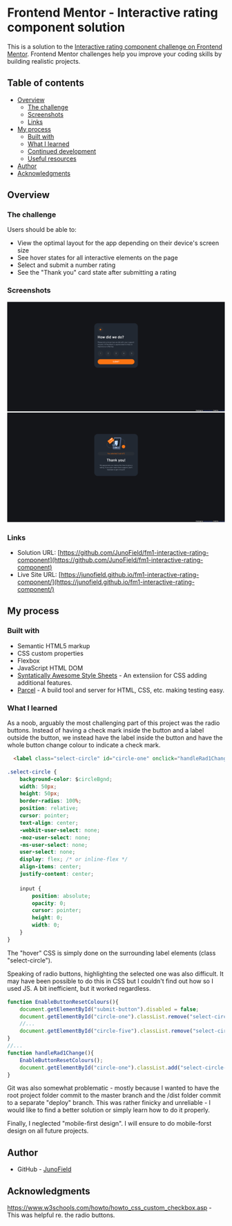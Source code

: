 # Frontend Mentor - Interactive rating component solution

This is a solution to the [Interactive rating component challenge on Frontend Mentor](https://www.frontendmentor.io/challenges/interactive-rating-component-koxpeBUmI). Frontend Mentor challenges help you improve your coding skills by building realistic projects. 

## Table of contents

- [Overview](#overview)
  - [The challenge](#the-challenge)
  - [Screenshots](#screenshots)
  - [Links](#links)
- [My process](#my-process)
  - [Built with](#built-with)
  - [What I learned](#what-i-learned)
  - [Continued development](#continued-development)
  - [Useful resources](#useful-resources)
- [Author](#author)
- [Acknowledgments](#acknowledgments)


## Overview

### The challenge

Users should be able to:

- View the optimal layout for the app depending on their device's screen size
- See hover states for all interactive elements on the page
- Select and submit a number rating
- See the "Thank you" card state after submitting a rating

### Screenshots

![](./screenshot-main.png)
![](./screenshot-thanks.png)


### Links

- Solution URL: [https://github.com/JunoField/fm1-interactive-rating-component](https://github.com/JunoField/fm1-interactive-rating-component)
- Live Site URL: [https://junofield.github.io/fm1-interactive-rating-component/](https://junofield.github.io/fm1-interactive-rating-component/)

## My process

### Built with

- Semantic HTML5 markup
- CSS custom properties
- Flexbox
- JavaScript HTML DOM
- [Syntatically Awesome Style Sheets](https://sass-lang.com/) - An extensiion for CSS adding additional features.
- [Parcel](https://parceljs.org/) - A build tool and server for HTML, CSS, etc. making testing easy.



### What I learned

As a noob, arguably the most challenging part of this project was the radio buttons. Instead of having a check mark inside the button and a label outside the button, we instead have the label inside the button and have the whole button change colour to indicate a check mark.

```html
  <label class="select-circle" id="circle-one" onclick="handleRad1Change()">1<input type="radio" id="radio-one" name="radio-rating"></label>
```
```css
.select-circle {
    background-color: $circleBgnd;
    width: 50px;
    height: 50px;
    border-radius: 100%;   
    position: relative;
    cursor: pointer;
    text-align: center;
    -webkit-user-select: none;
    -moz-user-select: none;
    -ms-user-select: none;
    user-select: none;
    display: flex; /* or inline-flex */
    align-items: center; 
    justify-content: center;

    input {
        position: absolute;
        opacity: 0;
        cursor: pointer;
        height: 0;
        width: 0;
    }
}
```
The "hover" CSS is simply done on the surrounding label elements (class "select-circle").

Speaking of radio buttons, highlighting the selected one was also difficult. It may have been possible to do this in CSS but I couldn't find out how so I used JS. A bit inefficient, but it worked regardless.

```js
function EnableButtonResetColours(){
    document.getElementById("submit-button").disabled = false;
    document.getElementById("circle-one").classList.remove("select-circle-clicked");
    //...
    document.getElementById("circle-five").classList.remove("select-circle-clicked");
}
//...
function handleRad1Change(){
    EnableButtonResetColours();
    document.getElementById("circle-one").classList.add("select-circle-clicked");
}
```

Git was also somewhat problematic - mostly because I wanted to have the root project folder commit to the master branch and the /dist folder commit to a separate "deploy" branch. This was rather finicky and unreliable - I would like to find a better solution or simply learn how to do it properly.


Finally, I neglected "mobile-first design". I will ensure to do mobile-forst design on all future projects.


## Author

- GitHub - [JunoField](https://github.com/JunoField/)


## Acknowledgments

https://www.w3schools.com/howto/howto_css_custom_checkbox.asp - This was helpful re. the radio buttons.

